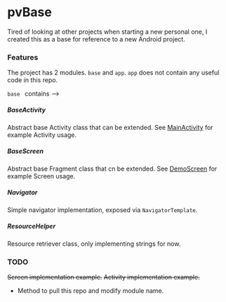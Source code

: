 # pvBase

Tired of looking at other projects when starting a new personal one,
I created this as a base for reference to a new Android project.

### Features

The project has 2 modules. `base` and `app`. `app` does not contain
 any useful code in this repo.

 `base ` contains --> 

##### BaseActivity

Abstract base Activity class that can be extended.
See [MainActivity](./app/src/main/java/com/pv/pvbase/MainActivity.kt) for example Activity usage.

##### BaseScreen

Abstract base Fragment class that cn be extended.
See [DemoScreen](./app/src/main/java/com/pv/pvbase/DemoScreen.kt) for example Screen usage.

##### Navigator

Simple navigator implementation, exposed via `NavigatorTemplate`.

##### ResourceHelper

Resource retriever class, only implementing strings for now.

### TODO

~~Screen implementation example.~~
~~Activity implementation example.~~
* Method to pull this repo and modify module name.
